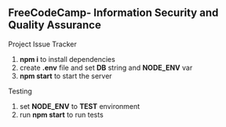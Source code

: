 **FreeCodeCamp**- Information Security and Quality Assurance
------

Project Issue Tracker

1) __npm i__ to install dependencies
2) create __.env__ file and set __DB__ string and __NODE_ENV__ var
3) __npm start__ to start the server

Testing
1) set __NODE_ENV__ to __TEST__ environment 
2) run __npm start__ to run tests

